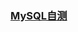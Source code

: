 ### [MySQL自测](https://github.com/guohaichen/self_testing_note/blob/main/mysql%E8%87%AA%E6%B5%8B.md)



